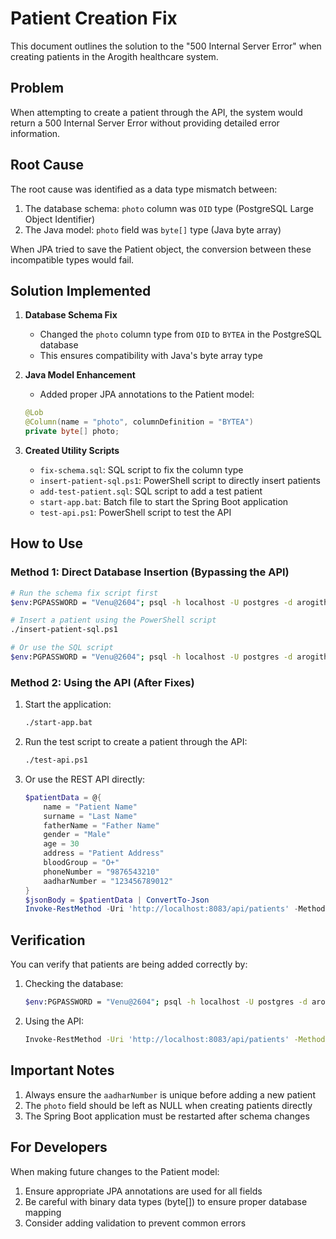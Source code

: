 # Patient Creation Fix

This document outlines the solution to the "500 Internal Server Error" when creating patients in the Arogith healthcare system.

## Problem

When attempting to create a patient through the API, the system would return a 500 Internal Server Error without providing detailed error information.

## Root Cause

The root cause was identified as a data type mismatch between:
1. The database schema: `photo` column was `OID` type (PostgreSQL Large Object Identifier)
2. The Java model: `photo` field was `byte[]` type (Java byte array)

When JPA tried to save the Patient object, the conversion between these incompatible types would fail.

## Solution Implemented

1. **Database Schema Fix**
   - Changed the `photo` column type from `OID` to `BYTEA` in the PostgreSQL database
   - This ensures compatibility with Java's byte array type

2. **Java Model Enhancement**
   - Added proper JPA annotations to the Patient model:
   ```java
   @Lob
   @Column(name = "photo", columnDefinition = "BYTEA")
   private byte[] photo;
   ```

3. **Created Utility Scripts**
   - `fix-schema.sql`: SQL script to fix the column type
   - `insert-patient-sql.ps1`: PowerShell script to directly insert patients
   - `add-test-patient.sql`: SQL script to add a test patient
   - `start-app.bat`: Batch file to start the Spring Boot application
   - `test-api.ps1`: PowerShell script to test the API

## How to Use

### Method 1: Direct Database Insertion (Bypassing the API)

```bash
# Run the schema fix script first
$env:PGPASSWORD = "Venu@2604"; psql -h localhost -U postgres -d arogith -f fix-schema.sql

# Insert a patient using the PowerShell script
./insert-patient-sql.ps1

# Or use the SQL script
$env:PGPASSWORD = "Venu@2604"; psql -h localhost -U postgres -d arogith -f add-test-patient.sql
```

### Method 2: Using the API (After Fixes)

1. Start the application:
   ```bash
   ./start-app.bat
   ```

2. Run the test script to create a patient through the API:
   ```bash
   ./test-api.ps1
   ```

3. Or use the REST API directly:
   ```powershell
   $patientData = @{
       name = "Patient Name"
       surname = "Last Name"
       fatherName = "Father Name"
       gender = "Male"
       age = 30
       address = "Patient Address"
       bloodGroup = "O+"
       phoneNumber = "9876543210"
       aadharNumber = "123456789012"
   }
   $jsonBody = $patientData | ConvertTo-Json
   Invoke-RestMethod -Uri 'http://localhost:8083/api/patients' -Method Post -Body $jsonBody -ContentType 'application/json'
   ```

## Verification

You can verify that patients are being added correctly by:

1. Checking the database:
   ```bash
   $env:PGPASSWORD = "Venu@2604"; psql -h localhost -U postgres -d arogith -c "SELECT * FROM patients;"
   ```

2. Using the API:
   ```bash
   Invoke-RestMethod -Uri 'http://localhost:8083/api/patients' -Method Get
   ```

## Important Notes

1. Always ensure the `aadharNumber` is unique before adding a new patient
2. The `photo` field should be left as NULL when creating patients directly
3. The Spring Boot application must be restarted after schema changes

## For Developers

When making future changes to the Patient model:
1. Ensure appropriate JPA annotations are used for all fields
2. Be careful with binary data types (byte[]) to ensure proper database mapping
3. Consider adding validation to prevent common errors 